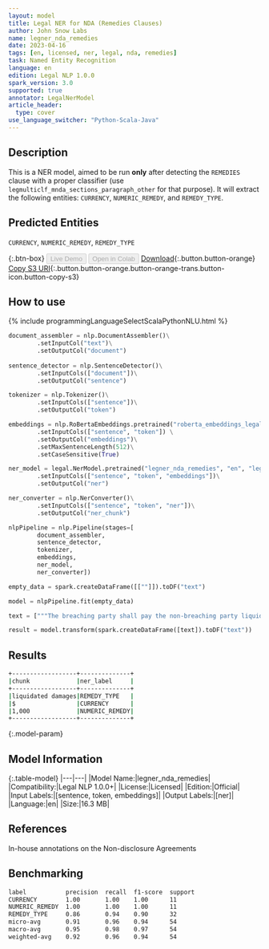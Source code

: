 ```yaml
---
layout: model
title: Legal NER for NDA (Remedies Clauses)
author: John Snow Labs
name: legner_nda_remedies
date: 2023-04-16
tags: [en, licensed, ner, legal, nda, remedies]
task: Named Entity Recognition
language: en
edition: Legal NLP 1.0.0
spark_version: 3.0
supported: true
annotator: LegalNerModel
article_header:
  type: cover
use_language_switcher: "Python-Scala-Java"
---
```


## Description

This is a NER model, aimed to be run **only** after detecting the `REMEDIES` clause with a proper classifier (use `legmulticlf_mnda_sections_paragraph_other` for that purpose). It will extract the following entities: `CURRENCY`, `NUMERIC_REMEDY`, and `REMEDY_TYPE`.

## Predicted Entities

`CURRENCY`, `NUMERIC_REMEDY`, `REMEDY_TYPE`

{:.btn-box}
<button class="button button-orange" disabled>Live Demo</button>
<button class="button button-orange" disabled>Open in Colab</button>
[Download](https://s3.amazonaws.com/auxdata.johnsnowlabs.com/legal/models/legner_nda_remedies_en_1.0.0_3.0_1681687124993.zip){:.button.button-orange}
[Copy S3 URI](s3://auxdata.johnsnowlabs.com/legal/models/legner_nda_remedies_en_1.0.0_3.0_1681687124993.zip){:.button.button-orange.button-orange-trans.button-icon.button-copy-s3}

## How to use



<div class="tabs-box" markdown="1">
{% include programmingLanguageSelectScalaPythonNLU.html %}

```python
document_assembler = nlp.DocumentAssembler()\
        .setInputCol("text")\
        .setOutputCol("document")
        
sentence_detector = nlp.SentenceDetector()\
        .setInputCols(["document"])\
        .setOutputCol("sentence")

tokenizer = nlp.Tokenizer()\
        .setInputCols(["sentence"])\
        .setOutputCol("token")

embeddings = nlp.RoBertaEmbeddings.pretrained("roberta_embeddings_legal_roberta_base","en") \
        .setInputCols(["sentence", "token"]) \
        .setOutputCol("embeddings")\
        .setMaxSentenceLength(512)\
        .setCaseSensitive(True)

ner_model = legal.NerModel.pretrained("legner_nda_remedies", "en", "legal/models")\
        .setInputCols(["sentence", "token", "embeddings"])\
        .setOutputCol("ner")

ner_converter = nlp.NerConverter()\
        .setInputCols(["sentence", "token", "ner"])\
        .setOutputCol("ner_chunk")

nlpPipeline = nlp.Pipeline(stages=[
        document_assembler,
        sentence_detector,
        tokenizer,
        embeddings,
        ner_model,
        ner_converter])

empty_data = spark.createDataFrame([[""]]).toDF("text")

model = nlpPipeline.fit(empty_data)

text = ["""The breaching party shall pay the non-breaching party liquidated damages of $ 1,000 per day for each day that the breach of this NDA continues."""]

result = model.transform(spark.createDataFrame([text]).toDF("text"))
```

</div>

## Results

```bash
+------------------+--------------+
|chunk             |ner_label     |
+------------------+--------------+
|liquidated damages|REMEDY_TYPE   |
|$                 |CURRENCY      |
|1,000             |NUMERIC_REMEDY|
+------------------+--------------+
```

{:.model-param}
## Model Information

{:.table-model}
|---|---|
|Model Name:|legner_nda_remedies|
|Compatibility:|Legal NLP 1.0.0+|
|License:|Licensed|
|Edition:|Official|
|Input Labels:|[sentence, token, embeddings]|
|Output Labels:|[ner]|
|Language:|en|
|Size:|16.3 MB|

## References

In-house annotations on the Non-disclosure Agreements

## Benchmarking

```bash
label           precision  recall  f1-score  support 
CURRENCY        1.00       1.00    1.00      11      
NUMERIC_REMEDY  1.00       1.00    1.00      11      
REMEDY_TYPE     0.86       0.94    0.90      32      
micro-avg       0.91       0.96    0.94      54      
macro-avg       0.95       0.98    0.97      54      
weighted-avg    0.92       0.96    0.94      54 
```
